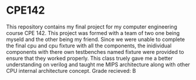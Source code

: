 # CPE142
This repository contains my final project for my computer engineering course CPE 142. This project was formed with a team of two one being myseld and the other being my friend. Since we were unable to complete the final cpu and cpu fixture with all the components, the inidividual components with there own testbenches named fixture were provided to ensure that they worked properly. This class truely gave me a better understanding on verilog and taught me MIPS architecture along with other CPU internal architecture concept. Grade recieved: B
